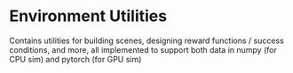 # Environment Utilities

Contains utilities for building scenes, designing reward functions / success conditions, and more, all implemented to support both data in numpy (for CPU sim) and pytorch (for GPU sim)
